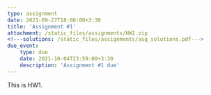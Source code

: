 ```yaml
---
type: assignment
date: 2021-09-27T18:00:00+3:30
title: 'Assignment #1'
attachment: /static_files/assignments/HW1.zip
<!---solutions: /static_files/assignments/asg_solutions.pdf--->
due_event: 
    type: due
    date: 2021-10-04T23:59:00+3:30
    description: 'Assignment #1 due'
---
```

This is HW1.

